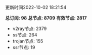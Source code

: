 更新时间2022-10-02 18:21:54

**总订阅: 98**
**总节点: 8709**
**有效节点: 2817**
- v2ray节点: 2379
- ss节点: 264
- trojan节点: 155
- ssr节点: 19
